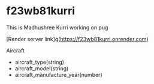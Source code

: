 # f23wb81kurri
This is Madhushree Kurri working on pug

[Render server link]g(https://f23wb81kurri.onrender.com)

Aircraft
- aircraft_type(string)
- aircraft_model(string)
- aircraft_manufacture_year(number)